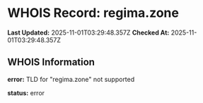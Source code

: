 # WHOIS Record: regima.zone

**Last Updated:** 2025-11-01T03:29:48.357Z
**Checked At:** 2025-11-01T03:29:48.357Z

## WHOIS Information

**error:** TLD for "regima.zone" not supported

**status:** error

